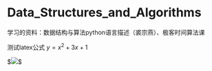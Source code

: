 # Data_Structures_and_Algorithms
学习的资料：数据结构与算法python语言描述（裘宗燕）、极客时间算法课

测试latex公式
$y=x^2+3x+1$

$![](http://latex.codecogs.com/gif.latex?y=x^2+3x+1})$

